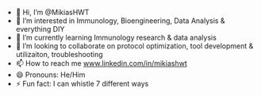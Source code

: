 - 👋 Hi, I’m @MikiasHWT
- 👀 I’m interested in Immunology, Bioengineering, Data Analysis & everything DIY
- 🌱 I’m currently learning Immunology research & data analysis
- 💞️ I’m looking to collaborate on protocol optimization, tool development & utilizaiton, troubleshooting 
- 📫 How to reach me www.linkedin.com/in/mikiashwt
- 😄 Pronouns: He/Him
- ⚡ Fun fact: I can whistle 7 different ways

<!---
MikiasHWT/MikiasHWT is a ✨ special ✨ repository because its `README.md` (this file) appears on your GitHub profile.
You can click the Preview link to take a look at your changes.
--->

